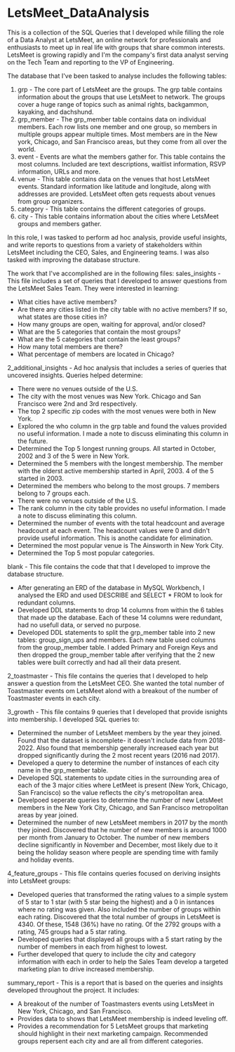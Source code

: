 # LetsMeet_DataAnalysis
This is a collection of the SQL Queries that I developed while filling the role of a Data Analyst at LetsMeet, an online network for professionals and enthusiasts to meet up in real life with groups that share common interests. LetsMeet is growing rapidly and I'm the company's first data analyst serving on the Tech Team and reporting to the VP of Engineering. 

The database that I've been tasked to analyse includes the following tables:
1. grp - The core part of LetsMeet are the groups. The grp table contains information about the groups that use LetsMeet to network. The groups cover a huge range of topics such as animal rights, backgammon, kayaking, and dachshund.
2. grp_member - The grp_member table contains data on individual members. Each row lists one member and one group, so members in multiple groups appear multiple times. Most members are in the New york, Chicago, and San Francisco areas, but they come from all over the world.
3. event - Events are what the members gather for. This table contains the most columns. Included are text descriptions, waitlist information, RSVP information, URLs and more.
4. venue - This table contains data on the venues that host LetsMeet events. Standard information like latitude and longitude, along with addresses are provided. LetsMeet often gets requests about venues from group organizers.
5. category - This table contains the different categories of groups.
6. city - This table contains information about the cities where LetsMeet groups and members gather.

In this role, I was tasked to perform ad hoc analysis, provide useful insights, and write reports to questions from a variety of stakeholders within LetsMeet including the CEO, Sales, and Engineering teams. I was also tasked with improving the database structure.

The work that I've accomplished are in the following files:
sales_insights - This file includes a set of queries that I developed to answer questions from the LetsMeet Sales Team. They were interested in learning:
  - What cities have active members?
  - Are there any cities listed in the city table with no active members? If so, what states are those cities in?
  - How many groups are open, waiting for approval, and/or closed?
  - What are the 5 categories that contain the most groups?
  - What are the 5 categories that contain the least groups?
  - How many total members are there?
  - What percentage of members are located in Chicago?
  
2_additional_insights - Ad hoc analysis that includes a series of queries that uncovered insights. Queries helped determine:
  - There were no venues outside of the U.S.
  - The city with the most venues was New York. Chicago and San Francisco were 2nd and 3rd respectively.
  - The top 2 specific zip codes with the most venues were both in New York.
  - Explored the who column in the grp table and found the values provided no useful information. I made a note to discuss eliminating this column in the future.
  - Determined the Top 5 longest running groups. All started in October, 2002 and 3 of the 5 were in New York.
  - Determined the 5 members with the longest membership. The member with the olderst active membership started in April, 2003. 4 of the 5 started in 2003.
  - Determined the members who belong to the most groups. 7 members belong to 7 groups each.
  - There were no venues outside of the U.S. 
  - The rank column in the city table provides no useful information. I made a note to discuss eliminating this column.
  - Determined the number of events with the total headcount and average headcount at each event. The headcount values were 0 and didn't provide useful information. This is anothe candidate for elimination.
  - Determined the most popular venue is The Ainsworth in New York City.
  - Determined the Top 5 most popular categories.
  
blank - This file contains the code that that I developed to improve the database structure.
  - After generating an ERD of the database in MySQL Workbench, I analysed the ERD and used DESCRIBE and SELECT * FROM to look for redundant columns. 
  - Developed DDL statements to drop 14 columns from within the 6 tables that made up the database. Each of these 14 columns were redundant, had no usefull data, or served no purpose. 
  - Developed DDL statements to split the grp_member table into 2 new tables: group_sign_ups and members. Each new table used columns from the group_member table. I added Primary and Foreign Keys and then dropped the group_member table after verifying that the 2 new tables were built correctly and had all their data present.

2_toastmaster - This file contains the queries that I developed to help answer a question from the LetsMeet CEO. She wanted the total number of Toastmaster events om LetsMeet alond with a breakout of the number of Toastmaster events in each city.

3_growth - This file contains 9 queries that I developed that provide isnights into membership. I developed SQL queries to:
  - Determined the number of LetsMeet members by the year they joined. Found that the dataset is incomplete- it doesn't include data from 2018-2022. Also found that membership generally increased each year but dropped significantly during the 2 most recent years (2016 nad 2017).
  - Developed a query to determine the number of instances of each city name in the grp_member table.
  - Developed SQL statements to update cities in the surrounding area of each of the 3 major cities where LetMeet is present (New York, Chicago, San Francisco) so the value reflects the city's metropolitan area.
  - Develpoed seperate queries to determine the number of new LetsMeet members in the New York City, Chicago, and San Francisco metropolitan areas by year joined.
  - Determined the number of new LetsMeet members in 2017 by the month they joined. Discovered that he number of new members is around 1000 per month from January to October. The number of new members decline significantly in November and December, most likely due to it being the holiday season where people are spending time with family and holiday events.   

4_feature_groups - This file contains queries focused on deriving insights into LetsMeet groups:
  - Developed queries that transformed the rating values to a simple system of 5 star to 1 star (with 5 star being the highest) and a 0 in isntances where no rating was given. Also included the number of groups within each rating. Discovered that the total number of groups in LetsMeet is 4340. Of these, 1548 (36%) have no rating. Of the 2792 groups with a rating, 745 groups had a 5 star rating.
  - Developed queries that displayed all groups with a 5 start rating by the number of members in each from highest to lowest.
  - Further developed that query to include the city and category information with each in order to help the Sales Team develop a targeted marketing plan to drive increased membership.

summary_report - This is a report that is based on the queries and insights developed throughout the project. It includes:
  - A breakout of the number of Toastmasters events using LetsMeet in New York, Chicago, and San Francisco.
  - Provides data to shows that LetsMeet membership is indeed leveling off.
  - Provides a recommendation for 5 LetsMeet groups that marketing should highlight in their next marketing campaign. Recommended groups repersent each city and are all from different categories. 
